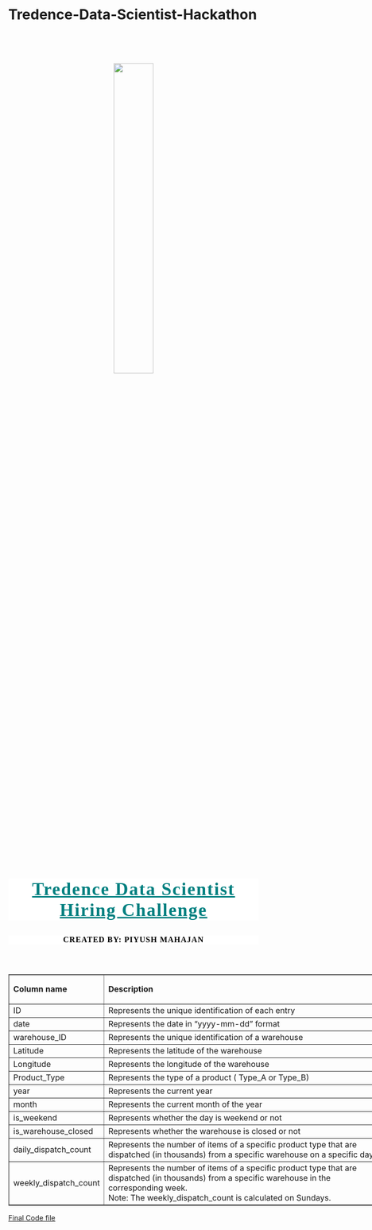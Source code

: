 # Tredence-Data-Scientist-Hackathon

<br>

<br><center><img src="https://mma.prnewswire.com/media/1672787/Tredence_Logo.jpg?p=twitter" width=40%></center>

<br>

<h2 style="text-align: center; font-family: Verdana; font-size: 36px; font-style: normal; font-weight: bold; text-decoration: underline; text-transform: none; letter-spacing: 2px; color: teal; background-color: #ffffff;">Tredence Data Scientist Hiring Challenge</h2>
<h5 style="text-align: center; font-family: Verdana; font-size: 16px; font-style: normal; font-weight: bold; text-decoration: None; text-transform: none; letter-spacing: 1px; color: black; background-color: #ffffff;">CREATED BY: PIYUSH MAHAJAN </h5>

<br>



<table style="width:770px" border="1">
	<tbody>
		<tr>
			<td style="width:141px">
			<p><strong>Column name</strong></p>
			</td>
			<td style="width:613px">
			<p><strong>Description</strong></p>
			</td>
		</tr>
		<tr>
			<td style="width:141px">ID</td>
			<td style="width:613px">Represents the unique identification of each entry</td>
		</tr>
		<tr>
			<td style="width:141px">date</td>
			<td style="width:613px">Represents the date in “yyyy-mm-dd” format</td>
		</tr>
		<tr>
			<td style="width:141px">warehouse_ID</td>
			<td style="width:613px">Represents the unique identification of a warehouse</td>
		</tr>
		<tr>
			<td style="width:141px">Latitude</td>
			<td style="width:613px">Represents the latitude of the warehouse</td>
		</tr>
		<tr>
			<td style="width:141px">Longitude</td>
			<td style="width:613px">Represents the longitude of the warehouse</td>
		</tr>
		<tr>
			<td style="width:141px">Product_Type</td>
			<td style="width:613px">Represents the type of a product ( Type_A or Type_B)&nbsp;</td>
		</tr>
		<tr>
			<td style="width:141px">year</td>
			<td style="width:613px">Represents the current year</td>
		</tr>
		<tr>
			<td style="width:141px">month</td>
			<td style="width:613px">Represents the current month of the year</td>
		</tr>
		<tr>
			<td style="width:141px">is_weekend</td>
			<td style="width:613px">Represents whether the day is weekend or not&nbsp;</td>
		</tr>
		<tr>
			<td style="width:141px">is_warehouse_closed</td>
			<td style="width:613px">Represents whether the warehouse is closed or not&nbsp;</td>
		</tr>
		<tr>
			<td style="width:141px">daily_dispatch_count</td>
			<td style="width:613px">Represents the number of items of a specific product type that are dispatched (in thousands) from a specific warehouse on a specific day&nbsp;</td>
		</tr>
		<tr>
			<td style="width:141px">weekly_dispatch_count</td>
			<td style="width:613px">Represents the number of items of a specific product type that are dispatched (in thousands) from a specific warehouse in the corresponding week.&nbsp;<br>
			Note: The weekly_dispatch_count is calculated on Sundays.</td>
		</tr>
	</tbody>
</table>

[Final Code file](https://github.com/piyumaha12/Tredence-Data-Scientist-Hackathon/blob/984ee0b03d9607ce0a9caa7b2f18211d5d95af28/demand_forecasting.ipynb)
